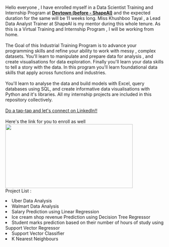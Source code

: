 Hello everyone , I have enrolled myself in a Data Scientist Training and Internship Program at <b><a href="https://www.shapeai.tech/">Devtown (before - ShapeAI)</b></a> and the expected duration for the same will be 11 weeks long. Miss Khushboo Tayal , a Lead Data Analyst Trainer at ShapeAI is my mentor during this whole tenure. As this is a Virtual Training and Internship Program , I will be working from home.
<br><br>The Goal of this Industrial Training Program is to advance your programming skills and refine your ability to work with messy , complex datasets. You'll learn to manipulate and prepare data for analysis , and create visualisations for data exploration. Finally you'll learn your data skills to tell a story with the data. In this program you'll learn foundational data skills that apply across functions and industries. <br><br>You'll learn to analyse the data and build models with Excel, query databases using SQL, and create informative data visualisations with Python and it's libraries. All my internship projects are included in this repository collectively.
<br><br><a href="https://www.linkedin.com/in/midhir-nambiar-b353741b8/">Do a tap-tap and let's connect on LinkedIn!!</a>
<br><br>Here's the link for you to enroll as well<br>
<a href="https://www.shapeai.tech/product/data-analyst-training-and-internship"> <img src="https://global-uploads.webflow.com/6077f96cf4fa19216396daaf/61a1bee63c6e040a0dd33805_LOGO.svg" width="400" height="200"> </a>
<br>Project List :
<li>Uber Data Analysis<br>
  <li>Walmart Data Analysis
    <li>Salary Prediction using Linear Regression
      <li>Ice cream shop revenue Prediction using Decision Tree Regressor
        <li>Student marks prediction based on their number of hours of study using Support Vector Regressor
          <li>Support Vector Classifier
          <li> K Nearest Neighbours
